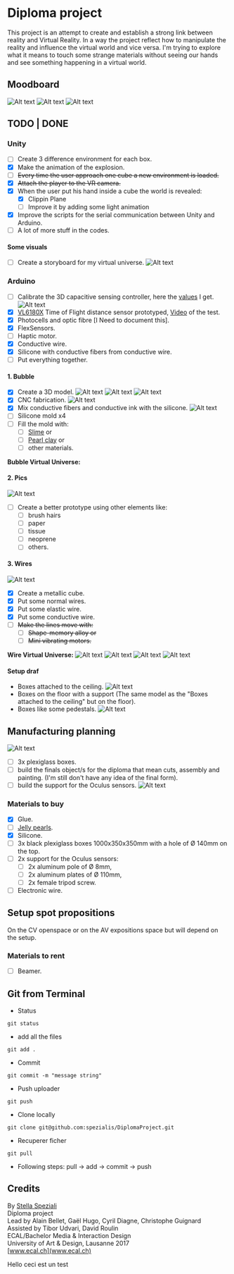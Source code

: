 # Diploma project
This project is an attempt to create and establish a strong link between reality and Virtual Reality. In a way the project reflect how to manipulate the reality and influence the virtual world and vice versa. I'm trying to explore what it means to touch some strange materials without seeing our hands and see something happening in a virtual world.

## Moodboard
![Alt text](Readme_data/Moodboard/Moodboard_Page_07.png)
![Alt text](Readme_data/Moodboard/Moodboard_Page_05.png)
![Alt text](Readme_data/Moodboard/Moodboard_Page_03.png)

## TODO | DONE
### Unity
- [ ] Create 3 difference environment for each box.
- [x] Make the animation of the explosion.
- [ ] ~~Every time the user approach one cube a new environment is loaded.~~
- [x] ~~Attach the player to the VR camera.~~
- [x] When the user put his hand inside a cube the world is revealed:
	- [x] Clippin Plane
	- [ ] Improve it by adding some light animation
- [x] Improve the scripts for the serial communication between Unity and Arduino.
- [ ] A lot of more stuff in the codes.

#### Some visuals
- [ ] Create a storyboard for my virtual universe.
![Alt text](Readme_data/Images/Test_scene.png)

### Arduino
- [ ] Calibrate the 3D capacitive sensing controller, here the [values](https://docs.google.com/spreadsheets/d/1_88lRJ6wW6rSmD63nVG9YeYhz5aiGTSd5Py3lijk0ns/edit#gid=2112700507) I get. ![Alt text](Readme_data/Photos/IMG_20170510_173310.jpg)
- [x] [VL6180X](https://www.adafruit.com/product/3316) Time of Flight distance sensor prototyped, [Video](http://stellaspeziali.ch/diploma_project_doc/Time_of_Flight%20distance_sensor.mp4) of the test.
- [x] Photocells and optic fibre [I Need to document this].
- [x] FlexSensors.
- [ ] Haptic motor.
- [x] Conductive wire.
- [x] Silicone with conductive fibers from conductive wire.
- [ ] Put everything together.

#### 1. Bubble
- [x] Create a 3D model.
![Alt text](Readme_data/Images/Negative_mold.png)
![Alt text](Readme_data/Images/Bubble_2D.png)
![Alt text](Readme_data/Images/Bubble_all.png)
- [x] CNC fabrication.
![Alt text](Readme_data/Photos/IMG_20170511_193611.jpg)
- [x] Mix conductive fibers and conductive ink with the silicone.
![Alt text](Readme_data/Photos/IMG_20170517_123601.jpg)
- [ ] Silicone mold x4
- [ ] Fill the mold with:
	- [ ] [Slime](https://www.instagram.com/explore/tags/slime/?hl=it) or
	- [ ] [Pearl clay](https://s-media-cache-ak0.pinimg.com/originals/c7/f3/d3/c7f3d376586a34ae77c89879f5f09bfa.jpg) or
	- [ ] other materials.

**Bubble Virtual Universe:**

#### 2. Pics
![Alt text](Readme_data/Photos/IMG_20170510_173149.jpg)
- [ ] Create a better prototype using other elements like:
	- [ ] brush hairs
	- [ ] paper
	- [ ] tissue
	- [ ] neoprene
	- [ ] others.

#### 3. Wires
![Alt text](Readme_data/Photos/IMG_20170512_183452.jpg)
- [x] Create a metallic cube.
- [x] Put some normal wires.
- [x] Put some elastic wire.
- [x] Put some conductive wire.
- [ ] ~~Make the lines move with:~~
	- [ ] ~~Shape-memory alloy or~~
	- [ ] ~~Mini vibrating motors.~~

**Wire Virtual Universe:**
![Alt text](Readme_data/Images/Wire_landscape_test_plan.png)
![Alt text](Readme_data/Images/Wire_landscape_test_1.png)
![Alt text](Readme_data/Images/Wire_landscape_test_2.png)
![Alt text](Readme_data/Images/Wire_landscape_test_box.png)

#### Setup draf
- Boxes attached to the ceiling.
![Alt text](Readme_data/Images/Setup_1.jpg)
- Boxes on the floor with a support (The same model as the "Boxes attached to the ceiling" but on the floor).
- Boxes like some pedestals.
![Alt text](Readme_data/Images/Setup.png)

## Manufacturing planning
![Alt text](Readme_data/Images/Setup_pieces_2D-01.jpg)
- [ ] 3x plexiglass boxes.
- [ ] build the finals object/s for the diploma that mean cuts, assembly and painting. (I'm still don't have any idea of the final form).
- [ ] build the support for the Oculus sensors.
![Alt text](Readme_data/Images/Setup_pieces_2D-02.jpg)

### Materials to buy
- [x] Glue.
- [ ] [Jelly pearls](http://lqp-p-imgs.s3-ap-south-1.amazonaws.com/faceview/jh/ea/b5i/affimgs/az-large-184097.jpg).
- [x] Silicone.
- [ ] 3x black plexiglass boxes 1000x350x350mm with a hole of Ø 140mm on the top.
- [ ] 2x support for the Oculus sensors:
	- [ ] 2x aluminum pole of Ø 8mm,
	- [ ] 2x aluminum plates of Ø 110mm,
	- [ ] 2x female tripod screw.
- [ ] Electronic wire.

## Setup spot propositions
On the CV openspace or on the AV expositions space but will depend on the setup.

### Materials to rent
- [ ] Beamer.

## Git from Terminal
- Status
```
git status
```

- add all the files
```
git add .
```

- Commit
```
git commit -m "message string"
```

- Push uploader
```
git push
```

- Clone locally
```
git clone git@github.com:spezialis/DiplomaProject.git
```

- Recuperer ficher
```
git pull
```

- Following steps:
pull -> add -> commit -> push

## Credits
By [Stella Speziali](https://stellaspeziali.myportfolio.com/)<br>
Diploma project<br>
Lead by Alain Bellet, Gaël Hugo, Cyril Diagne, Christophe Guignard<br>
Assisted by Tibor Udvari, David Roulin<br>
ECAL/Bachelor Media & Interaction Design<br>
University of Art & Design, Lausanne 2017<br>
[www.ecal.ch](www.ecal.ch)


Hello ceci est un test
